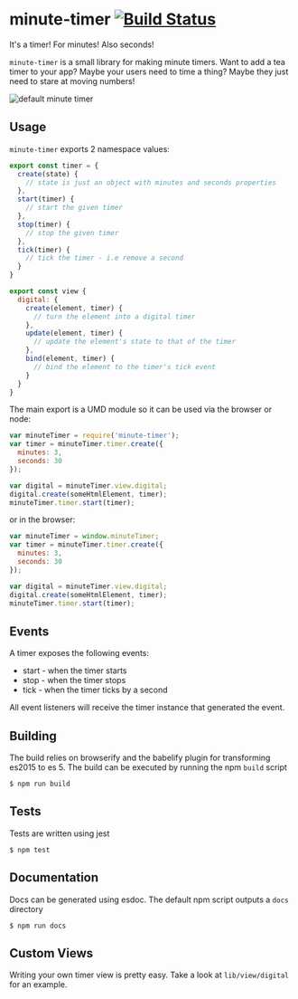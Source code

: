 # minute-timer [![Build Status](https://travis-ci.org/brianium/minute-timer.svg?branch=master)](https://travis-ci.org/brianium/minute-timer)

It's a timer! For minutes! Also seconds!

`minute-timer` is a small library for making minute timers. Want to add a tea timer
to your app? Maybe your users need to time a thing? Maybe they just need to stare
at moving numbers!

![default minute timer](https://raw.github.com/brianium/minute-timer/master/minute-timer.png "default minute timer")

## Usage

`minute-timer` exports 2 namespace values:

```js
export const timer = {
  create(state) {
    // state is just an object with minutes and seconds properties
  },
  start(timer) {
    // start the given timer
  },
  stop(timer) {
    // stop the given timer
  },
  tick(timer) {
    // tick the timer - i.e remove a second
  }
}

export const view {
  digital: {
    create(element, timer) {
      // turn the element into a digital timer
    },
    update(element, timer) {
      // update the element's state to that of the timer
    },
    bind(element, timer) {
      // bind the element to the timer's tick event
    }
  }
}
```

The main export is a UMD module so it can be used via the browser or node:

```js
var minuteTimer = require('minute-timer');
var timer = minuteTimer.timer.create({
  minutes: 3,
  seconds: 30
});

var digital = minuteTimer.view.digital;
digital.create(someHtmlElement, timer);
minuteTimer.timer.start(timer);
```

or in the browser:

```js
var minuteTimer = window.minuteTimer;
var timer = minuteTimer.timer.create({
  minutes: 3,
  seconds: 30
});

var digital = minuteTimer.view.digital;
digital.create(someHtmlElement, timer);
minuteTimer.timer.start(timer);
```

## Events

A timer exposes the following events:

* start - when the timer starts
* stop - when the timer stops
* tick - when the timer ticks by a second


All event listeners will receive the timer instance that generated the event.

## Building

The build relies on browserify and the babelify plugin for transforming es2015
to es 5. The build can be executed by running the npm `build` script

```
$ npm run build
```

## Tests

Tests are written using jest

```
$ npm test
```

## Documentation

Docs can be generated using esdoc. The default npm script outputs a `docs` directory

```
$ npm run docs
```

## Custom Views

Writing your own timer view is pretty easy. Take a look at `lib/view/digital` for an example.
